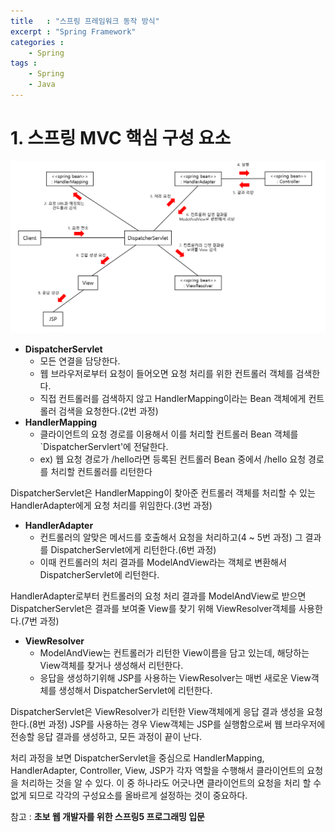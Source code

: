 ```yaml
---
title   : "스프링 프레임워크 동작 방식"
excerpt : "Spring Framework"
categories : 
    - Spring
tags : 
    - Spring
    - Java
---
```


# 1. 스프링 MVC 핵심 구성 요소
![run](/assets/img/spring/run.PNG)


- __DispatcherServlet__
  - 모든 연결을 담당한다.
  - 웹 브라우저로부터 요청이 들어오면 요청 처리를 위한 컨트롤러 객체를 검색한다.
  - 직접 컨트롤러를 검색하지 않고 HandlerMapping이라는 Bean 객체에게 컨트롤러 검색을 요청한다.(2번 과정)
- __HandlerMapping__
  - 클라이언트의 요청 경로를 이용해서 이를 처리할 컨트롤러 Bean 객체를 `DispatcherServlert'에 전달한다.
  - ex) 웹 요청 경로가 /hello라면 등록된 컨트롤러 Bean 중에서 /hello 요청 경로를 처리할 컨트롤러를 리턴한다

DispatcherServlet은 HandlerMapping이 찾아준 컨트롤러 객체를 처리할 수 있는 HandlerAdapter에게 요청 처리를 위임한다.(3번 과정)

- __HandlerAdapter__
  - 컨트롤러의 알맞은 메서드를 호출해서 요청을 처리하고(4 ~ 5번 과정) 그 결과를 DispatcherServlet에게 리턴한다.(6번 과정)
  - 이때 컨트롤러의 처리 결과를 ModelAndView라는 객체로 변환해서 DispatcherServlet에 리턴한다.

HandlerAdapter로부터 컨트롤러의 요청 처리 결과를 ModelAndView로 받으면 DispatcherServlet은 결과를 보여줄 View를 찾기 위해 ViewResolver객체를 사용한다.(7번 과정)

- __ViewResolver__
  - ModelAndView는 컨트롤러가 리턴한 View이름을 담고 있는데, 해당하는 View객체를 찾거나 생성해서 리턴한다.
  - 응답을 생성하기위해 JSP를 사용하는 ViewResolver는 매번 새로운 View객체를 생성해서 DispatcherServlet에 리턴한다.

DispatcherServlet은 ViewResolver가 리턴한 View객체에게 응답 결과 생성을 요청한다.(8번 과정) JSP를 사용하는 경우 View객체는 JSP를 실행함으로써 웹 브라우저에 전송할 응답 결과를 생성하고, 모든 과정이 끝이 난다.  

처리 과정을 보면 DispatcherServlet을 중심으로 HandlerMapping, HandlerAdapter, Controller, View, JSP가 각자 역할을 수행해서 클라이언트의 요청을 처리하는 것을 알 수 있다. 이 중 하나라도 어긋나면 클라이언트의 요청을 처리 할 수 없게 되므로 각각의 구성요소를 올바르게 설정하는 것이 중요하다.

참고 : __초보 웹 개발자를 위한 스프링5 프로그래밍 입문__
